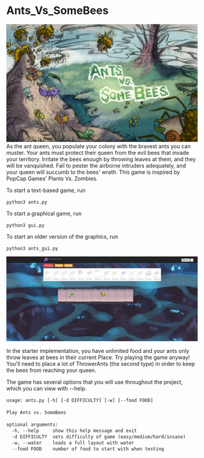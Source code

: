 # Ants_Vs_SomeBees

![alt text](https://github.com/zhiji95/Ants_Vs_SomeBees/blob/master/splash.png)
As the ant queen, you populate your colony with the bravest ants you can muster. Your ants must protect their queen from the evil bees that invade your territory. Irritate the bees enough by throwing leaves at them, and they will be vanquished. Fail to pester the airborne intruders adequately, and your queen will succumb to the bees' wrath. This game is inspired by PopCap Games' Plants Vs. Zombies.
 
 


To start a text-based game, run

```
python3 ants.py
```
To start a graphical game, run
```
python3 gui.py
```
To start an older version of the graphics, run
```
python3 ants_gui.py
```

![alt text](https://github.com/zhiji95/Ants_Vs_SomeBees/blob/master/new-ants-gui.png)

In the starter implementation, you have unlimited food and your ants only throw leaves at bees in their current Place. Try playing the game anyway! You'll need to place a lot of ThrowerAnts (the second type) in order to keep the bees from reaching your queen.

The game has several options that you will use throughout the project, which you can view with --help.
```
usage: ants.py [-h] [-d DIFFICULTY] [-w] [--food FOOD]

Play Ants vs. SomeBees

optional arguments:
  -h, --help     show this help message and exit
  -d DIFFICULTY  sets difficulty of game (easy/medium/hard/insane)
  -w, --water    loads a full layout with water
  --food FOOD    number of food to start with when testing
  ```
